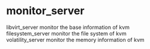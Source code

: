 # monitor_server
libvirt_server monitor the base information of kvm<br>
filesystem_server monitor the file system of kvm<br>
volatility_server monitor the memory information of kvm

